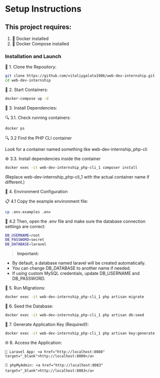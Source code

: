 # Setup Instructions

## This project requires:

1. 🐳 Docker installed
2. 🐳 Docker Compose installed

### Installation and Launch

🔹 1. Clone the Repository:

 ```sh
git clone https://github.com/vitaliygalata1986/web-dev-internship.git
cd web-dev-internship
 ```

🔹 2. Start Containers:

 ```sh
docker-compose up -d
 ```

🔹 3. Install Dependencies:

🔍 3.1. Check running containers:

 ```sh
docker ps
```

🔍 3.2 Find the PHP CLI container

Look for a container named something like web-dev-internship_php-cli

⚙ 3.3.  Install dependencies inside the container

 ```sh
docker exec -it web-dev-internship_php-cli_1 composer install
```

(Replace web-dev-internship_php-cli_1 with the actual container name if different.)

🔹 4. Environment Configuration

📋 4.1 Copy the example environment file:

 ```sh
cp .env.examples .env
```

📝 4.2 Then, open the .env file and make sure the database connection settings are correct:

 ```sh
DB_USERNAME=root
DB_PASSWORD=secret
DB_DATABASE=laravel
```
> **Important:**
 
<ul>
<li>By default, a database named laravel will be created automatically.</li>
<li>You can change DB_DATABASE to another name if needed.</li>
<li>If using custom MySQL credentials, update DB_USERNAME and DB_PASSWORD.</li>
</ul>

🔹 5. Run Migrations:

 ```sh
docker exec -it web-dev-internship_php-cli_1 php artisan migrate
```

🔹 6. Seed the Database:

 ```sh
docker exec -it web-dev-internship_php-cli_1 php artisan db:seed
```

🔹 7. Generate Application Key (Required!):

 ```sh
docker exec -it web-dev-internship_php-cli_1 php artisan key:generate
```

🌐 8. Access the Application:

    🔗 Laravel App: <a href="http://localhost:8080" target="_blank">http://localhost:8080</a>

    🗄️ phpMyAdmin: <a href="http://localhost:8083" target="_blank">http://localhost:8083</a>
